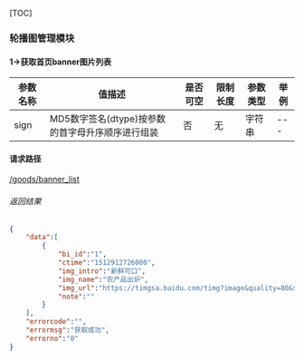 [TOC]
### 轮播图管理模块
#### 1->获取首页banner图片列表
|参数名称|值描述|是否可空|限制长度|参数类型|举例|
|--------|-----|----|--------|-------|-----|
| sign| MD5数字签名(dtype)按参数的首字母升序顺序进行组装| 否| 无 |字符串|---|
#### 请求路径
[/goods/banner_list](/goods/banner_list)
###### 返回结果
```json
{
	"data":[
		{
			"bi_id":"1",
			"ctime":"1512912726000",
			"img_intro":"新鲜可口",
			"img_name":"农产品出炉",
			"img_url":"https://timgsa.baidu.com/timg?image&quality=80&size=b9999_10000&sec=1512922780792&di=a28c3b52b6f65505a23e37dc56db31cf&imgtype=0&src=http%3A%2F%2Fe.hiphotos.baidu.com%2Fimage%2Fpic%2Fitem%2F83025aafa40",
			"note":""
		}
	],
	"errorcode":"",
	"errormsg":"获取成功",
	"errorno":"0"
}

```

